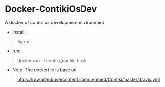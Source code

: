 # Docker-ContikiOsDev
A docker of contiki os development environment

* install:
> fig up

* run:
> docker run -it contiki_contiki bash


* Note: The dockerfile is base on
> https://raw.githubusercontent.com/Lembed/Contiki/master/.travis.yml

